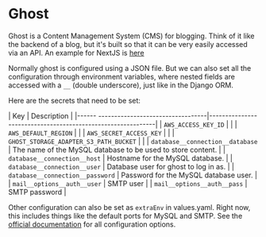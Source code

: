 # Ghost

Ghost is a Content Management System (CMS) for blogging. Think of it like the backend of a blog, but it's built so that it can be very easily accessed via an API. An example for NextJS is [here](https://ghost.org/docs/api/v3/nextjs/)

Normally ghost is configured using a JSON file. But we can also set all the configuration through environment variables, where
nested fields are accessed with a `__` (double underscore), just like in the Django ORM.

Here are the secrets that need to be set:

|               Key                       |  Description                                                |
|------ ----------------------------------|-------------------------------------------------------------|
| `AWS_ACCESS_KEY_ID`                     |                                                             |
| `AWS_DEFAULT_REGION`                    |                                                             |
| `AWS_SECRET_ACCESS_KEY`                 |                                                             |
| `GHOST_STORAGE_ADAPTER_S3_PATH_BUCKET`  |                                                             |
| `database__connection__database`        | The name of the MySQL database to be used to store content. |
| `database__connection__host`            | Hostname for the MySQL database.                            |
| `database__connection__user`            | Database user for ghost to log in as.                       |
| `database__connection__password`        | Password for the MySQL database user.                       |
| `mail__options__auth__user`             | SMTP user                                                   |
| `mail__options__auth__pass`             | SMTP password                                               |

Other configuration can also be set as `extraEnv` in values.yaml. 
Right now, this includes things like the default ports for MySQL and SMTP.
See the [official documentation](https://ghost.org/docs/concepts/config/) for all configuration options.
